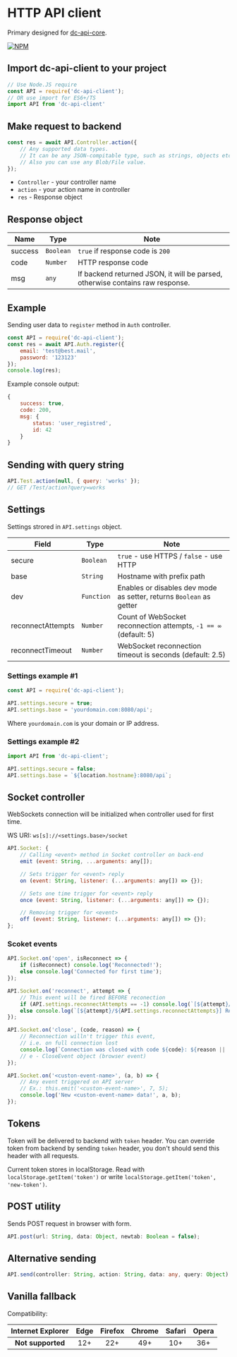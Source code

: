 # HTTP API client

Primary designed for [dc-api-core](https://github.com/DimaCrafter/dc-api-core).

[![NPM](https://nodei.co/npm/dc-api-client.png)](https://npmjs.com/package/dc-api-client)

## Import dc-api-client to your project

```js
// Use Node.JS require
const API = require('dc-api-client');
// OR use import for ES6+/TS
import API from 'dc-api-client'
```

## Make request to backend

```js
const res = await API.Controller.action({
    // Any supported data types.
    // It can be any JSON-compitable type, such as strings, objects etc.
    // Also you can use any Blob/File value.
});
```

* `Controller` - your controller name
* `action` - your action name in controller
* `res` - Response object

## Response object

| Name    | Type      | Note                                                                          |
|---------|-----------|-------------------------------------------------------------------------------|
| success | `Boolean` | `true` if response code is `200`                                              |
| code    | `Number`  | HTTP response code                                                            |
| msg     | `any`     | If backend returned JSON, it will be parsed, otherwise contains raw response. |

## Example

Sending user data to `register` method in `Auth` controller.

```js
const API = require('dc-api-client');
const res = await API.Auth.register({
    email: 'test@best.mail',
    password: '123123'
});
console.log(res);
```

Example console output:

```js
{
    success: true,
    code: 200,
    msg: {
        status: 'user_registred',
        id: 42
    }
}
```

## Sending with query string

```js
API.Test.action(null, { query: 'works' });
// GET /Test/action?query=works
```

## Settings

Settings strored in `API.settings` object.

| Field             | Type       | Note                                                                |
|-------------------|------------|---------------------------------------------------------------------|
| secure            | `Boolean`  | `true` - use HTTPS / `false` - use HTTP                             |
| base              | `String`   | Hostname with prefix path                                           |
| dev               | `Function` | Enables or disables dev mode as setter, returns `Boolean` as getter |
| reconnectAttempts | `Number`   | Count of WebSocket reconnection attempts, `-1 == ∞` (default: 5)    |
| reconnectTimeout  | `Number`   | WebSocket reconnection timeout is seconds (default: 2.5)            |

### Settings example #1

```js
const API = require('dc-api-client');

API.settings.secure = true;
API.settings.base = 'yourdomain.com:8080/api';
```

Where `yourdomain.com` is your domain or IP address.

### Settings example #2

```js
import API from 'dc-api-client';

API.settings.secure = false;
API.settings.base = `${location.hostname}:8080/api`;
```

## Socket controller

WebSockets connection will be initialized when controller used for first time.

WS URI: `ws[s]://<settings.base>/socket`

```js
API.Socket: {
    // Calling <event> method in Socket controller on back-end
    emit (event: String, ...arguments: any[]);

    // Sets trigger for <event> reply
    on (event: String, listener: (...arguments: any[]) => {});

    // Sets one time trigger for <event> reply
    once (event: String, listener: (...arguments: any[]) => {});

    // Removing trigger for <event>
    off (event: String, listener: (...arguments: any[]) => {});
};
```

### Scoket events

```js
API.Socket.on('open', isReconnect => {
    if (isReconnect) console.log('Reconnected!');
    else console.log('Connected for first time');
});

API.Socket.on('reconnect', attempt => {
    // This event will be fired BEFORE reconection
    if (API.settings.reconnectAttempts == -1) console.log(`[${attempt}/∞] Reconnecting...`);
    else console.log(`[${attempt}/${API.settings.reconnectAttempts}] Reconnecting...`);
});

API.Socket.on('close', (code, reason) => {
    // Reconnection willn't trigger this event,
    // i.e. on full connection lost
    console.log(`Connection was closed with code ${code}: ${reason || 'No reason provided'}`);
    // e - CloseEvent object (browser event)
});

API.Socket.on('<custon-event-name>', (a, b) => {
    // Any event triggered on API server
    // Ex.: this.emit('<custon-event-name>', 7, 5);
    console.log('New <custon-event-name> data!', a, b);
});
```

## Tokens

Token will be delivered to backend with `token` header.
You can override token from backend by sending `token` header,
you don't should send this header with all requests.

Current token stores in localStorage. Read with `localStorage.getItem('token')`
or write `localStorage.getItem('token', 'new-token')`.

## POST utility

Sends POST request in browser with form.

```js
API.post(url: String, data: Object, newtab: Boolean = false);
```

## Alternative sending

```ts
API.send(controller: String, action: String, data: any, query: Object): Promise<Response>;
```

## Vanilla fallback

Compatibility:

| Internet Explorer | Edge | Firefox | Chrome | Safari | Opera |
|:-----------------:|:----:|:-------:|:------:|:------:|:-----:|
| **Not supported** | 12+  |   22+   |  49+   |  10+   |  36+  |

